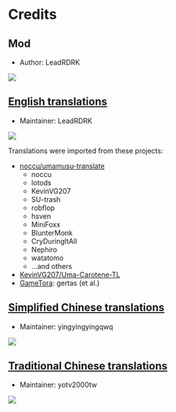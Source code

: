 # Credits

## Mod
- Author: LeadRDRK
<a href="https://github.com/Hachimi-Hachimi/Hachimi/graphs/contributors">
  <img src="https://contrib.rocks/image?repo=Hachimi-Hachimi/Hachimi" />
</a>

## [English translations](https://github.com/Hachimi-Hachimi/tl-en)
- Maintainer: LeadRDRK
<a href="https://github.com/Hachimi-Hachimi/tl-en/graphs/contributors">
  <img src="https://contrib.rocks/image?repo=Hachimi-Hachimi/tl-en" />
</a>

Translations were imported from these projects:
- [noccu/umamusu-translate](https://github.com/noccu/umamusu-translate)
    - noccu
    - lotods
    - KevinVG207
    - SU-trash
    - robflop
    - hsven
    - MiniFoxx
    - BlunterMonk
    - CryDuringItAll
    - Nephiro
    - watatomo
    - ...and others
- [KevinVG207/Uma-Carotene-TL](https://github.com/KevinVG207/Uma-Carotene-TL)
- [GameTora](https://gametora.com/umamusume): gertas (et al.)

## [Simplified Chinese translations](https://github.com/Hachimi-Hachimi/tl-zh-cn/)
- Maintainer: yingyingyingqwq
<a href="https://github.com/Hachimi-Hachimi/tl-zh-cn/graphs/contributors">
  <img src="https://contrib.rocks/image?repo=Hachimi-Hachimi/tl-zh-cn" />
</a>

## [Traditional Chinese translations](https://github.com/Hachimi-Hachimi/tl-zh-tw/)
- Maintainer: yotv2000tw
<a href="https://github.com/Hachimi-Hachimi/tl-zh-tw/graphs/contributors">
  <img src="https://contrib.rocks/image?repo=Hachimi-Hachimi/tl-zh-tw" />
</a>